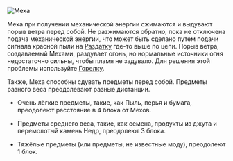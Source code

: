 ![Меха](block:betterwithmods:bellows)

Меха при получении механической энергии сжимаются и выдувают порыв ветра перед собой. Не разжимаются обратно, пока не отключена подача механической энергии, что может быть сделано путем подачи сигнала красной пыли на [Раздатку](wooden_gearbox.md) где-то выше по цепи.
Порыв ветра, создаваемый Мехами, раздувает огонь, но нормальные источники огня недостаточно сильны, чтобы пламя не задувало. Для решения этой проблемы используйте [Горелку](hibachi.md).

Также, Меха способны сдувать предметы перед собой. Предметы разного веса преодолевают разные дистанции.
 * Очень лёгкие предметы, такие, как Пыль, перья и бумага, преодолеют расстояние в 4 блока от Мехов.  
   
 * Предметы среднего веса, такие, как семена, продукты из джута и перемолотый камень Недр, преодолеют 3 блока.  
   
 * Тяжёлые предметы (или предметы, не известные моду), преодолеют 1 блок.  

